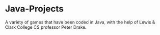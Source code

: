 # Java-Projects
A variety of games that have been coded in Java, with the help of Lewis & Clark College CS professor Peter Drake.
